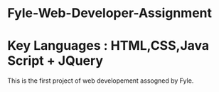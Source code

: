 # Fyle-Web-Developer-Assignment
# Key Languages : HTML,CSS,Java Script + JQuery
This is the first project of web developement assogned by Fyle.